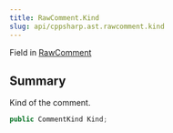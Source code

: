 ```yaml
---
title: RawComment.Kind
slug: api/cppsharp.ast.rawcomment.kind
---
```

Field in [RawComment](/api/cppsharp/ast/rawcomment)

## Summary


Kind of the comment.


```csharp
public CommentKind Kind;
```

